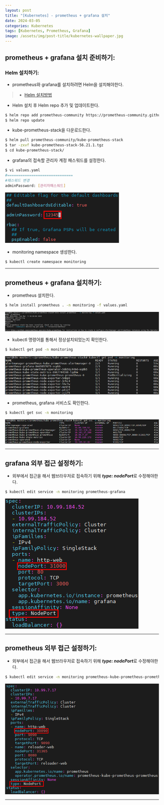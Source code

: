 ```yaml
---
layout: post
title: "[Kubernetes] - prometheus + grafana 설치"
date: 2024-03-05
categories: Kubernetes
tags: [Kubernetes, Prometheus, Grafana]
image: /assets/img/post-title/kubernetes-wallpaper.jpg
---
```


## prometheus + grafana 설치 준비하기:
### Helm 설치하기:
- prometheus와 grafana를 설치하려면 Helm을 설치해야한다. 
> * [Helm 설치방법](https://hwangyoonjae.github.io/kubernetes/Kubernetes-Helm%EC%9D%B4%EB%9E%80/ "Helm 설치방법")

- Helm 설치 후 Helm repo 추가 및 업데이트한다.
```bash
$ helm repo add prometheus-community https://prometheus-community.github.io/helm-charts
$ helm repo update
```

- kube-prometheus-stack을 다운로드한다.
```bash
$ helm pull prometheus-community/kube-prometheus-stack
$ tar -zxvf kube-prometheus-stack-56.21.1.tgz
$ cd kube-prometheus-stack/
```

- grafana의 접속할 관리자 계정 패스워드를 설정한다.
```bash
$ vi values.yaml
#==============================
#패스워드 변경
adminPassword: [관리자패스워드]
```
[![grafana 패스워드 입력](/assets/img/post/kubernetes/grafana%20패스워드%20입력.png)](/assets/img/post/kubernetes/grafana%20패스워드%20입력.png)

- monitoring namespace 생성한다.
```bash
$ kubectl create namespace monitoring
```

* * *

## prometheus + grafana 설치하기:
- prometheus 설치한다.
```bash
$ helm install prometheus . -n monitoring -f values.yaml
```
[![prometheus 설치 완료](/assets/img/post/kubernetes/prometheus%20설치%20완료.png)](/assets/img/post/kubernetes/prometheus%20설치%20완료.png)

- kubectl 명령어를 통해서 정상설치되었는지 확인한다.
```bash
$ kubectl get pod -n monitoring 
```
[![prometheus,grafana pod 확인](/assets/img/post/kubernetes/prometheus,grafana%20pod%20확인.png)](/assets/img/post/kubernetes/prometheus,grafana%20pod%20확인.png)

- prometheus, grafana 서비스도 확인한다.
```bash
$ kubectl get svc -n monitoring 
```
[![prometheus,grafana service 확인](/assets/img/post/kubernetes/prometheus,grafana%20service%20확인.png)](/assets/img/post/kubernetes/prometheus,grafana%20service%20확인.png)

* * *

## grafana 외부 접근 설정하기:
- 외부에서 접근을 해서 웹브라우저로 접속하기 위해 ***type: nodePort***로 수정해야한다.
```bash
$ kubectl edit service -n monitoring prometheus-grafana
```
[![grafana 외부 접속 포트 설정](/assets/img/post/kubernetes/grafana%20외부%20접속%20포트%20설정.png)](/assets/img/post/kubernetes/grafana%20외부%20접속%20포트%20설정.png)

* * *

## prometheus 외부 접근 설정하기:
- 외부에서 접근을 해서 웹브라우저로 접속하기 위해 ***type: nodePort***로 수정해야한다.
```bash
$ kubectl edit service -n monitoring prometheus-kube-prometheus-prometheus
```
[![prometheus 외부 접속 포트 설정](/assets/img/post/kubernetes/prometheus%20외부%20접속%20포트%20설정.png)](/assets/img/post/kubernetes/prometheus%20외부%20접속%20포트%20설정.png)

* * *
